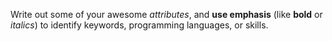 Write out some of your awesome *attributes*, and **use emphasis** (like __bold__ or _italics_) to identify keywords, programming languages, or skills. 
